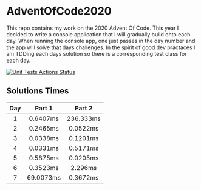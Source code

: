 # AdventOfCode2020
This repo contains my work on the 2020 Advent Of Code.  This year I decided to write a console application that I will gradually build onto each day.  When running the console app, one just passes in the day number and the app will solve that days challenges.  In the spirit of good dev practaces I am TDDing each days solution so there is a corresponding test class for each day.

[![Unit Tests Actions Status](https://github.com/Connor-Lynch/AdventOfCode2020/workflows/Tests/badge.svg)](https://github.com/Connor-Lynch/AdventOfCode2020/actions/)

## Solutions Times
|  Day  |  Part 1  |   Part 2  |
| :---: |:--------:| :-------: |
|   1   | 0.6407ms | 236.333ms |
|   2   | 0.2465ms | 0.0522ms  |
|   3   | 0.0338ms | 0.1201ms  |
|   4   | 0.0331ms | 0.5171ms  |
|   5   | 0.5875ms | 0.0205ms  |
|   6   | 0.3523ms | 2.296ms   |
|   7   |69.0073ms | 0.3672ms  |
